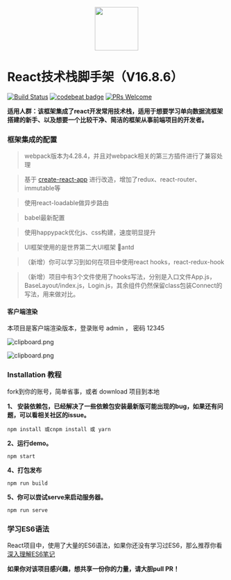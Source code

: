 <p align="center"><img width="100" src="https://segmentfault.com/img/bVZwRf?w=516&h=457" /></p>

# React技术栈脚手架（V16.8.6）

[![Build Status](https://travis-ci.org/hyy1115/react-latest-framework.svg?branch=master)](https://travis-ci.org/hyy1115/react-latest-framework.svg?branch=master)  [![codebeat badge](https://codebeat.co/badges/8be7b4c1-85f3-4da9-ab23-d470624b40ad)](https://codebeat.co/projects/github-com-hyy1115-react-redux-webpack2-master)
[![PRs Welcome](https://img.shields.io/badge/PRs-welcome-brightgreen.svg)](CONTRIBUTING.md#pull-requests)

**适用人群：该框架集成了react开发常用技术栈，适用于想要学习单向数据流框架搭建的新手、以及想要一个比较干净、简洁的框架从事前端项目的开发者。**

### 框架集成的配置

> webpack版本为4.28.4，并且对webpack相关的第三方插件进行了兼容处理

> 基于 [create-react-app][4] 进行改造，增加了redux、react-router、immutable等

> 使用react-loadable做异步路由

> babel最新配置

> 使用happypack优化js、css构建，速度明显提升

> UI框架使用的是世界第二大UI框架 antd

> （新增）你可以学习到如何在项目中使用react hooks，react-redux-hook

> （新增）项目中有3个文件使用了hooks写法，分别是入口文件App.js，BaseLayout/index.js，Login.js，其余组件仍然保留class包装Connect的写法，用来做对比。

#### 客户端渲染

本项目是客户端渲染版本，登录账号 admin ， 密码 12345 

![clipboard.png](https://segmentfault.com/img/bVbkqk8)

![clipboard.png](https://segmentfault.com/img/bVbkqla)

### Installation 教程

fork到你的账号，简单省事，或者 download 项目到本地

**1、 安装依赖包，已经解决了一些依赖包安装最新版可能出现的bug，如果还有问题，可以看相关社区的issue。**
```
npm install 或cnpm install 或 yarn
```

**2、运行demo。**
 ```nodemon
 npm start
 ```

**4、打包发布** 

```nodemon
npm run build
```

**5、你可以尝试serve来启动服务器。**

```nodemon
npm run serve
```


### 学习ES6语法
React项目中，使用了大量的ES6语法，如果你还没有学习过ES6，那么推荐你看 [深入理解ES6笔记][2]

**如果你对该项目感兴趣，想共享一份你的力量，请大胆pull PR！**

[2]: https://github.com/hyy1115/ES6-learning
[4]: https://github.com/facebook/create-react-app
